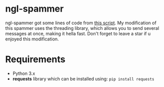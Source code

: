 # ngl-spammer
ngl-spammer got some lines of code from [this script](https://github.com/0MeMo07/NGL-Spammer/blob/main/NGLSpamer.py). 
My modification of this spammer uses the threading library, which allows you to send several messages at once, making it hella fast.
Don't forget to leave a star if u enjoyed this modification.
# Requirements
- Python 3.x
- **requests** library which can be installed using: `pip install requests`
